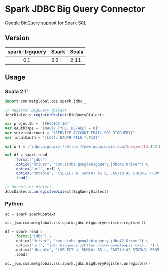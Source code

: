 # Spark JDBC Big Query Connector

Google BigQuery support for Spark SQL

## Version

| spark-bigquery | Spark | Scala |
| :-----: | ----- | ----- |
| 0.1 | 2.2 | 2.11 |

## Usage

### Scala 2.11

```scala
import com.metglobal.oss.spark.jdbc._

// Register BigQuery dialect
JdbcDialects.registerDialect(BigQueryDialect)

var projectId = "[PROJECT ID]"
var oAuthType = "[OAUTH TYPE, DEFAULT = 0]"
var serviceAccount = "[SERVICE ACCOUNT EMAIL FOR BIGQUERY]"
var localOAuth = "[LOCAL OAUTH FILE *.P12]"

val url = s"jdbc:bigquery://https://www.googleapis.com/$projectId:443;ProjectId=$projectId;OAuthType=$oAuthType;OAuthServiceAcctEmail=$serviceAccount;OAuthPvtKeyPath=$localOAuth"

val df = spark.read
    .format("jdbc")
    .option("driver", "com.simba.googlebigquery.jdbc42.Driver") \
    .option("url", url) \
    .option("dbtable", "(SELECT a, SUM(b) AS c, CAST(d AS STRING) FROM test.records GROUP BY a) AS table") \
    .load()

// Unregister dialect
JdbcDialects.unregisterDialect(BigQueryDialect)
```

### Python

```python
sc = spark.sparkContext

sc._jvm.com.metglobal.oss.spark.jdbc.BigQueryRegister.register()

df = spark.read \
    .format("jdbc") \
    .option("driver", "com.simba.googlebigquery.jdbc42.Driver") \
    .option("url", "jdbc:bigquery://https://www.googleapis.com/...") \
    .option("dbtable", "(SELECT a, SUM(b) AS c, CAST(d AS STRING) FROM test.records GROUP BY a) AS table") \
    .load()

sc._jvm.com.metglobal.oss.spark.jdbc.BigQueryRegister.unregister()
```